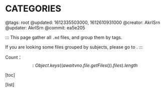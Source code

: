 # CATEGORIES

@tags: root
@updated: 1612335503000, 1612610931000
@creator: AkrISrn
@updater: AkrISrn
@commit: ea5e205

:::
This page gather all `.md` files, and group them by tags.  

If you are looking some files grouped by subjects, please go to [](/en/archives.md "#").
:::

Count：$$: Object.keys((await vno.file.getFiles()).files).length $$

[toc]

[list]
